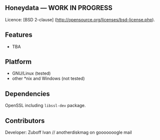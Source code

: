 ## Honeydata — WORK IN PROGRESS
Licence: [BSD 2-clause] (http://opensource.org/licenses/bsd-license.php).

## Features
* TBA

## Platform
* GNU/Linux (tested)
* other *nix and Windows (not tested)

## Dependencies
OpenSSL including `libssl-dev` package.

## Contributors
Developer: Zuboff Ivan // anotherdiskmag on gooooooogle mail
